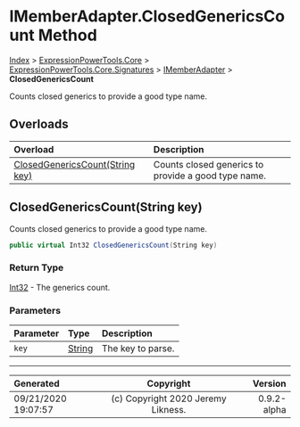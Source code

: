 ﻿# IMemberAdapter.ClosedGenericsCount Method

[Index](../index.md) > [ExpressionPowerTools.Core](ExpressionPowerTools.Core.a.md) > [ExpressionPowerTools.Core.Signatures](ExpressionPowerTools.Core.Signatures.n.md) > [IMemberAdapter](ExpressionPowerTools.Core.Signatures.IMemberAdapter.i.md) > **ClosedGenericsCount**

Counts closed generics to provide a good type name.

## Overloads

| Overload | Description |
| :-- | :-- |
| [ClosedGenericsCount(String key)](#closedgenericscountstring-key) | Counts closed generics to provide a good type name. |
## ClosedGenericsCount(String key)

Counts closed generics to provide a good type name.

```csharp
public virtual Int32 ClosedGenericsCount(String key)
```

### Return Type

 [Int32](https://docs.microsoft.com/dotnet/api/system.int32)  - The generics count.

### Parameters

| Parameter | Type | Description |
| :-- | :-- | :-- |
| `key` | [String](https://docs.microsoft.com/dotnet/api/system.string) | The key to parse. |



---

| Generated | Copyright | Version |
| :-- | :-: | --: |
| 09/21/2020 19:07:57 | (c) Copyright 2020 Jeremy Likness. | 0.9.2-alpha |
